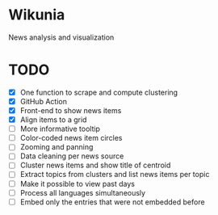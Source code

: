 # Wikunia

News analysis and visualization

# TODO

- [x] One function to scrape and compute clustering
- [x] GitHub Action
- [x] Front-end to show news items
- [x] Align items to a grid
- [ ] More informative tooltip
- [ ] Color-coded news item circles
- [ ] Zooming and panning
- [ ] Data cleaning per news source
- [ ] Cluster news items and show title of centroid
- [ ] Extract topics from clusters and list news items per topic
- [ ] Make it possible to view past days
- [ ] Process all languages simultaneously
- [ ] Embed only the entries that were not embedded before